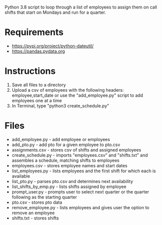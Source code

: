 Python 3.8 script to loop through a list of employees to assign them on call shifts that start on Mondays and run for a quarter.

# Requirements
* https://pypi.org/project/python-dateutil/
* https://pandas.pydata.org

# Instructions
1. Save all files to a directory
1. Upload a csv of employees with the following headers: employee,start_date or use the "add_employee.py" script to add employees one at a time
1. In Terminal, type "python3 create_schedule.py"

# Files
* add_employee.py - add employee or employees
* add_pto.py - add pto for a given employee to pto.csv
* assignments.csv - stores csv of shifts and assigned employees
* create_schedule.py - imports "employees.csv" and "shifts.txt" and assembles a schedule, matching shifts to employees
* employees.csv - stores employee names and start dates
* list_employees.py - lists employees and the first shift for which each is available
* list_pto.py - parses pto.csv and determines next availability
* list_shifts_by_emp.py - lists shifts assigned by employee
* prompt_user.py - prompts user to select next quarter or the quarter following as the starting quarter
* pto.csv - stores pto data
* remove_employee.py - lists employees and gives user the option to remove an employee
* shifts.txt - stores shifts
